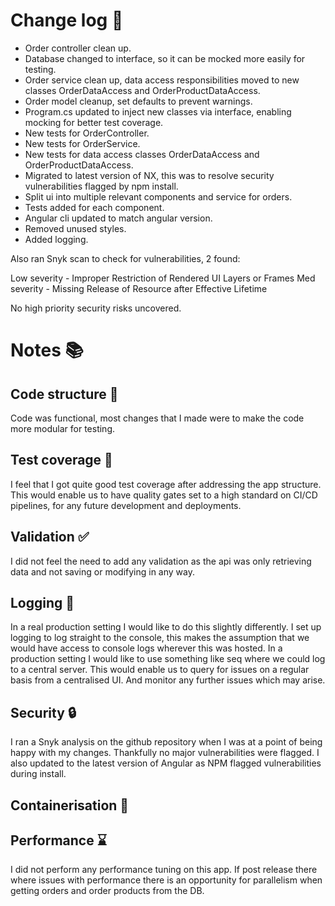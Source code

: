 # Change log :book:

- Order controller clean up.
- Database changed to interface, so it can be mocked more easily for testing.
- Order service clean up, data access responsibilities moved to new classes OrderDataAccess and OrderProductDataAccess.
- Order model cleanup, set defaults to prevent warnings.
- Program.cs updated to inject new classes via interface, enabling mocking for better test coverage.
- New tests for OrderController.
- New tests for OrderService.
- New tests for data access classes OrderDataAccess and OrderProductDataAccess.
- Migrated to latest version of NX, this was to resolve security vulnerabilities flagged by npm install.
- Split ui into multiple relevant components and service for orders.
- Tests added for each component.
- Angular cli updated to match angular version.
- Removed unused styles.
- Added logging.

Also ran Snyk scan to check for vulnerabilities, 2 found:

Low severity - Improper Restriction of Rendered UI Layers or Frames
Med severity - Missing Release of Resource after Effective Lifetime

No high priority security risks uncovered.

# Notes :books:

## Code structure :moyai:

Code was functional, most changes that I made were to make the code more modular for testing.

## Test coverage :vertical_traffic_light:

I feel that I got quite good test coverage after addressing the app structure.
This would enable us to have quality gates set to a high standard on CI/CD pipelines, for any future development and deployments.

## Validation :white_check_mark:

I did not feel the need to add any validation as the api was only retrieving data and not saving or modifying in any way.

## Logging :memo:

In a real production setting I would like to do this slightly differently.
I set up logging to log straight to the console, this makes the assumption that we would have access to console logs wherever this was hosted.
In a production setting I would like to use something like seq where we could log to a central server.
This would enable us to query for issues on a regular basis from a centralised UI.
And monitor any further issues which may arise.

## Security :lock:

I ran a Snyk analysis on the github repository when I was at a point of being happy with my changes.
Thankfully no major vulnerabilities were flagged.
I also updated to the latest version of Angular as NPM flagged vulnerabilities during install.

## Containerisation :gift:



## Performance :hourglass:

I did not perform any performance tuning on this app.
If post release there where issues with performance there is an opportunity for parallelism when getting orders and order products from the DB.

